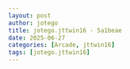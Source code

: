 ```yaml
---
layout: post
author: jotego
title: jotego.jttwin16 - 5a1beae
date: 2025-06-27
categories: [Arcade, jttwin16]
tags: [jotego.jttwin16]
---
```


